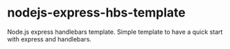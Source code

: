 # nodejs-express-hbs-template

Node.js express handlebars template. Simple template to have a quick start with express and handlebars.
